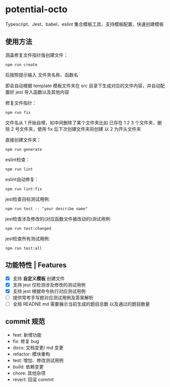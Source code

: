 # potential-octo

Typescript、Jest、babel、eslint 集合模板工具，支持模板配置，快速创建模板
## 使用方法

涵盖修复文件指针版创建文件：
```
npm run create
```
后按照提示输入 文件夹名称、函数名

即会自动根据 template 模板文件夹在 src 目录下生成对应的文件内容，并自动配置好 jest 导入函数以及其他内容

修复文件指针：
```
npm run fix
```
文件名从 1 开始自增，如中间删除了某个文件夹比如 已存在 1 2 3 个文件夹，删除 2 号文件夹，使用 fix 后下次创建文件夹将创建 以 2 为开头文件夹

直接创建文件夹：
```
npm run generate
```

eslint检查：
```
npm run lint
```

eslint自动修复：
```
npm run lint:fix
```

jest检查目标测试用例:
```
npm run test -- "your describe name"
```

jest检查涉及修改的(对应函数文件被改动的)测试用例:
```
npm run test:changed
```


jest检查所有测试用例:
```
npm run test:all
```

## 功能特性 | Features

- [x] 支持 **自定义模板** 创建文件
- [x] 支持 jest 仅检测涉及修改的测试用例
- [x] 支持 jest 根据命令执行对应测试用例
- [ ] 提供常考手写题对应测试用例及答案解析
- [ ] 全局 READNE.md 需要展示当前生成的题目总数 以及通过的题目数量

## commit 规范

- feat: 新增功能
- fix: 修复 bug
- docs: 文档变更/ md 变更
- refactor: 模块重构
- test: 增加、修改测试用例
- build: 依赖变更
- chore: 其他杂项
- revert: 回滚 commit
